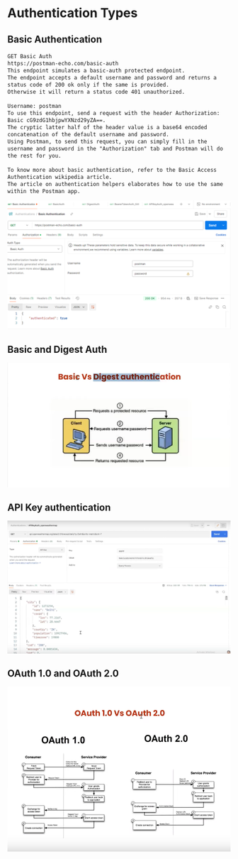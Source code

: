 # Authentication Types

## Basic Authentication
<!-- https://www.postman.com/postman/published-postman-templates/documentation/ae2ja6x/postman-echo?ctx=documentation
 -->

 ```text
GET Basic Auth
https://postman-echo.com/basic-auth
This endpoint simulates a basic-auth protected endpoint.
The endpoint accepts a default username and password and returns a status code of 200 ok only if the same is provided.
Otherwise it will return a status code 401 unauthorized.

Username: postman 
To use this endpoint, send a request with the header Authorization: Basic cG9zdG1hbjpwYXNzd29yZA==.
The cryptic latter half of the header value is a base64 encoded concatenation of the default username and password.
Using Postman, to send this request, you can simply fill in the username and password in the "Authorization" tab and Postman will do the rest for you.

To know more about basic authentication, refer to the Basic Access Authentication wikipedia article.
The article on authentication helpers elaborates how to use the same within the Postman app.
 ```

![alt text](image-18.png)

## Basic and Digest Auth

![alt text](image-19.png)

## API Key authentication

![alt text](image-20.png)

## OAuth 1.0 and OAuth 2.0

![alt text](image-21.png)